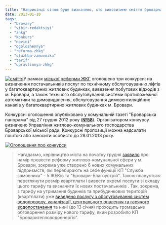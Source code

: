 ```yaml
---
title: "Наприкінці січня буде визначено, хто вивозитиме сміття броварчан, обслуговуватиме ліфти та димовентканали"
date: 2013-01-10
tags: 
  - "brovary"
  - "vibir-redaktsiyi"
  - "zhkg"
  - "konkurs"
  - "novini"
  - "ogoloshennya"
  - "reforma-zhkg"
  - "sluzhba-zamovnika"
  - "tarif"
  - "upravlinnya-zhkg"
---
```


[![](https://mpz.brovary.org/wp-content/uploads/2013/01/smittya.jpg "сміття")](https://mpz.brovary.org/wp-content/uploads/2013/01/smittya.jpg)У рамках [міської реформи ЖКГ](https://mpz.brovary.org/zhitlovo-komunalna-reforma-chogo-ochikuvati-brovarchanam/) оголошено три конкурси: на визначення постачальників послуг по технічному обслуговуванню ліфтів у багатоквартирних житлових будинках, вивезення побутових відходів з м. Бровари, а також технічого обслуговування системи протипожежної автоматики та димовидалення, обслуговування димовентиляційних каналів у багатоквартирних житлових будинках м. Бровари.

Конкурсні оголошення опубліковано у комунальній газеті "Броварська панорама" від 27 грудня 2012 року ([**№58**](http://docs.pravo-znaty.org.ua/p6401/28.12.2012)). Організатором конкурсу визначено Управління житлово-комунального господарства Броварської міської ради. Конкурсні пропозиції можна надсилати поштою або заносити особисто до 28.01.2013 року.

[![](https://mpz.brovary.org/wp-content/uploads/2013/01/Ogoloshennya-pro-konkursi.png "Оголошення про конкурси")](https://mpz.brovary.org/wp-content/uploads/2013/01/Ogoloshennya-pro-konkursi.png)

> Нагадаємо, керівництво міста на початку грудня [заявило](https://mpz.brovary.org/zhitlovo-komunalna-reforma-chogo-ochikuvati-brovarchanam/) про намір провести реформу житлово-комунальної сфери у м. Бровари, зокрема уже створено 6 нових комунальних підприємств, які перебирають на себе функції КП "Служба замовника" - 5 ЖЕКів та "Бровари-Благоустрій". Також планується переглянути розмір квартплати і вивести окремі послуги зі складу цього тарифу та визначити їх нових постачальників . Так, зокрема, з тарифу на утримання будинків та прибудинкових територій (квартплати) уже [виведено послугу з обслуговування систем водопроводу, каналізації, центрального опалення та гарячого водопостачання](https://mpz.brovary.org/brovarski-posadovtsi-planuyut-zbilshiti-tarif-na-obslugovuvannya-vodo-ta-teplomerezh-mayzhe-v-tri-razi/) та нині (до 13 січня) проходить громадське обговорення розміру нового тарифу, який розробило КП "Броваритепловодоенергія".
